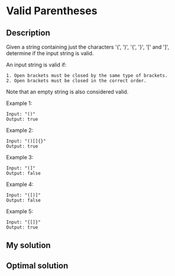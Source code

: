 # Valid Parentheses

## Description
Given a string containing just the characters '(', ')', '{', '}', '[' and ']', determine if the input string is valid.

An input string is valid if:

    1. Open brackets must be closed by the same type of brackets.
    2. Open brackets must be closed in the correct order.

Note that an empty string is also considered valid.

Example 1:
```
Input: "()"
Output: true
```
Example 2:
```
Input: "()[]{}"
Output: true
```
Example 3:
```
Input: "(]"
Output: false
```
Example 4:
```
Input: "([)]"
Output: false
```
Example 5:
```
Input: "{[]}"
Output: true
```

## My solution

## Optimal solution
